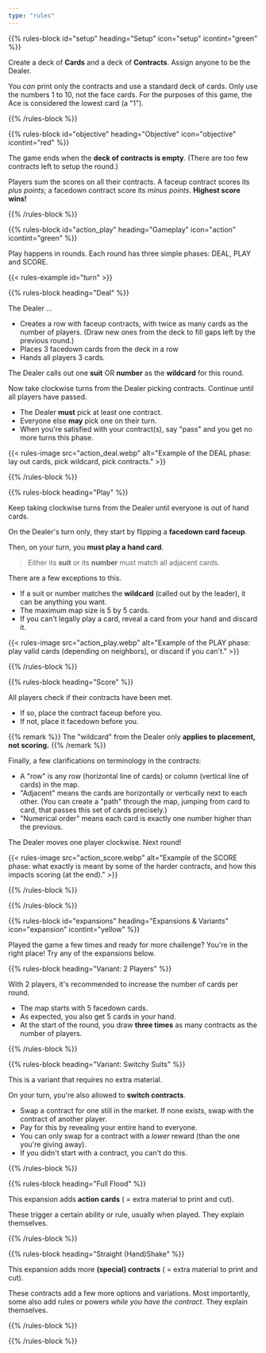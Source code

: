 ```yaml
---
type: "rules"
---
```


{{% rules-block id="setup" heading="Setup" icon="setup" icontint="green" %}}

Create a deck of **Cards** and a deck of **Contracts**. Assign anyone to be the Dealer.

You _can_ print only the contracts and use a standard deck of cards. Only use the numbers 1 to 10, not the face cards. For the purposes of this game, the Ace is considered the lowest card (a "1").

{{% /rules-block %}}

{{% rules-block id="objective" heading="Objective" icon="objective" icontint="red" %}}

The game ends when the **deck of contracts is empty**. (There are too few contracts left to setup the round.)

Players sum the scores on all their contracts. A faceup contract scores its _plus points_; a facedown contract score its _minus points_. **Highest score wins!**

{{% /rules-block %}}

{{% rules-block id="action_play" heading="Gameplay" icon="action" icontint="green" %}}

Play happens in rounds. Each round has three simple phases: DEAL, PLAY and SCORE. 

{{< rules-example id="turn" >}}

{{% rules-block heading="Deal" %}}

The Dealer ...
* Creates a row with faceup contracts, with twice as many cards as the number of players. (Draw new ones from the deck to fill gaps left by the previous round.)
* Places 3 facedown cards from the deck in a row
* Hands all players 3 cards.

The Dealer calls out one **suit** OR **number** as the **wildcard** for this round.

Now take clockwise turns from the Dealer picking contracts. Continue until all players have passed.
* The Dealer **must** pick at least one contract.
* Everyone else **may** pick one on their turn.
* When you're satisfied with your contract(s), say "pass" and you get no more turns this phase.

{{< rules-image src="action_deal.webp" alt="Example of the DEAL phase: lay out cards, pick wildcard, pick contracts." >}}

{{% /rules-block %}}

{{% rules-block heading="Play" %}}

Keep taking clockwise turns from the Dealer until everyone is out of hand cards.

On the Dealer's turn only, they start by flipping a **facedown card faceup**.

Then, on your turn, you **must play a hand card**. 

> Either its **suit** or its **number** must match all adjacent cards.

There are a few exceptions to this.

* If a suit or number matches the **wildcard** (called out by the leader), it can be anything you want.
* The maximum map size is 5 by 5 cards.
* If you can't legally play a card, reveal a card from your hand and discard it.

{{< rules-image src="action_play.webp" alt="Example of the PLAY phase: play valid cards (depending on neighbors), or discard if you can't." >}}

{{% /rules-block %}}

{{% rules-block heading="Score" %}}

All players check if their contracts have been met.
* If so, place the contract faceup before you.
* If not, place it facedown before you.

{{% remark %}}
The "wildcard" from the Dealer only **applies to placement, not scoring.**
{{% /remark %}}

Finally, a few clarifications on terminology in the contracts:

* A "row" is any row (horizontal line of cards) or column (vertical line of cards) in the map.
* "Adjacent" means the cards are horizontally or vertically next to each other. (You can create a "path" through the map, jumping from card to card, that passes this set of cards precisely.)
* "Numerical order" means each card is exactly one number higher than the previous.

The Dealer moves one player clockwise. Next round!

{{< rules-image src="action_score.webp" alt="Example of the SCORE phase: what exactly is meant by some of the harder contracts, and how this impacts scoring (at the end)." >}}

{{% /rules-block %}}

{{% /rules-block %}}

{{% rules-block id="expansions" heading="Expansions & Variants" icon="expansion" icontint="yellow" %}}

Played the game a few times and ready for more challenge? You're in the right place! Try any of the expansions below.

{{% rules-block heading="Variant: 2 Players" %}}

With 2 players, it's recommended to increase the number of cards per round.

* The map starts with 5 facedown cards.
* As expected, you also get 5 cards in your hand.
* At the start of the round, you draw **three times** as many contracts as the number of players.

{{% /rules-block %}}

{{% rules-block heading="Variant: Switchy Suits" %}}

This is a variant that requires no extra material.

On your turn, you're also allowed to **switch contracts**.
* Swap a contract for one still in the market. If none exists, swap with the contract of another player.
* Pay for this by revealing your entire hand to everyone.
* You can only swap for a contract with a _lower_ reward (than the one you're giving away).
* If you didn't start with a contract, you can't do this.

{{% /rules-block %}}

{{% rules-block heading="Full Flood" %}}

This expansion adds **action cards** ( = extra material to print and cut).

These trigger a certain ability or rule, usually when played. They explain themselves.

{{% /rules-block %}}

{{% rules-block heading="Straight (Hand)Shake" %}}

This expansion adds more **(special) contracts** ( = extra material to print and cut).

These contracts add a few more options and variations. Most importantly, some also add rules or powers _while you have the contract_. They explain themselves.

{{% /rules-block %}}

{{% /rules-block %}}